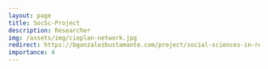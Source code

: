 ```yaml
---
layout: page
title: SocSc-Project
description: Researcher
img: /assets/img/cieplan-network.jpg
redirect: https://bgonzalezbustamante.com/project/social-sciences-in-repression/
importance: 4
---
```


